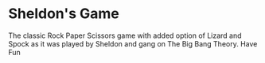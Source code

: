 # Sheldon's Game
The classic Rock Paper Scissors game with added option of Lizard and Spock as it was played by Sheldon and gang on The Big Bang Theory.
Have Fun
